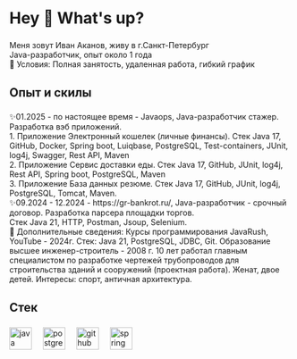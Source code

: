 <h1 align="left">Hey 👋 What's up?</h1>

###

<p align="left">Меня зовут Иван Аканов, живу в г.Санкт-Петербург <br> Java-разработчик, опыт около 1 года <br>🎯 Условия: Полная занятость, удаленная работа, гибкий график </p>

###

<h2 align="left">Опыт и скилы</h2>

###

<p align="left">✨01.2025 - по настоящее время - Javaops, Java-разработчик стажер. Разработка вэб приложений. <br>1. Приложение Электронный кошелек (личные финансы). Стек Java 17, GitHub, Docker, Spring boot, Luiqbase, PostgreSQL, Test-containers, JUnit, log4j, Swagger, Rest API, Maven <br>2. Приложение Сервис доставки еды. Стек Java 17, GitHub, JUnit, log4j, Rest API, Spring boot, PostgreSQL, Maven <br>3. Приложение База данных резюме. Стек Java 17, GitHub, JUnit, log4j, PostgreSQL, Tomcat, Maven. <br>✨09.2024 - 12.2024 - https://gr-bankrot.ru/, Java-разработчик - срочный договор. Разработка парсера площадки торгов. <br>Стек  Java 21, HTTP, Postman, Jsoup, Selenium.  <br>🎲 Дополнительные сведения: Курсы программирования JavaRush, YouTube - 2024г. Стек: Java 21, PostgreSQL, JDBC, Git. Образование высшее инженер-строитель - 2008 г. 10 лет работал главным специалистом по разработке чертежей трубопроводов для строительства зданий и сооружений (проектная работа). Женат, двое детей. Интересы: спорт, античная архитектура.</p>

###

<h2 align="left">Стек</h2>

###

<div align="left">
  <img src="https://cdn.jsdelivr.net/gh/devicons/devicon/icons/java/java-original.svg" height="40" alt="java logo"  />
  <img width="12" />
  <img src="https://cdn.jsdelivr.net/gh/devicons/devicon/icons/postgresql/postgresql-original.svg" height="40" alt="postgresql logo"  />
  <img width="12" />
  <img src="https://cdn.jsdelivr.net/gh/devicons/devicon/icons/github/github-original.svg" height="40" alt="github logo"  />
  <img width="12" />
  <img src="https://cdn.jsdelivr.net/gh/devicons/devicon/icons/spring/spring-original.svg" height="40" alt="spring logo"  />
</div>

###
